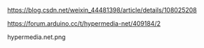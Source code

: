 https://blog.csdn.net/weixin_44481398/article/details/108025208



https://forum.arduino.cc/t/hypermedia-net/409184/2

hypermedia.net.png

